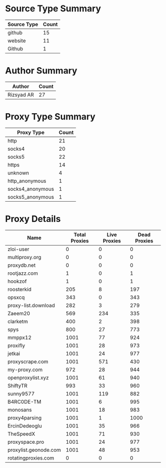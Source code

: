 # Source Type Summary

| Source Type | Count |
|-------------|-------|
| github | 15 |
| website | 11 |
| Github | 1 |


# Author Summary

| Author | Count |
|--------|-------|
| Rizsyad AR | 27 |


# Proxy Type Summary

| Proxy Type | Count |
|------------|-------|
| http | 21 |
| socks4 | 20 |
| socks5 | 22 |
| https | 14 |
| unknown | 4 |
| http_anonymous | 1 |
| socks4_anonymous | 1 |
| socks5_anonymous | 1 |


# Proxy Details

| Name | Total Proxies | Live Proxies | Dead Proxies |
|------|---------------|--------------|---------------|
| zloi-user | 0 | 0 | 0 |
| multiproxy.org | 0 | 0 | 0 |
| proxydb.net | 0 | 0 | 0 |
| rootjazz.com | 1 | 0 | 1 |
| hookzof | 1 | 0 | 1 |
| roosterkid | 205 | 8 | 197 |
| opsxcq | 343 | 0 | 343 |
| proxy-list.download | 282 | 3 | 279 |
| Zaeem20 | 569 | 234 | 335 |
| clarketm | 400 | 2 | 398 |
| spys | 800 | 27 | 773 |
| mmppx12 | 1001 | 77 | 924 |
| proxifly | 1001 | 28 | 973 |
| jetkai | 1001 | 24 | 977 |
| proxyscrape.com | 1001 | 571 | 430 |
| my-proxy.com | 972 | 28 | 944 |
| openproxylist.xyz | 1001 | 61 | 940 |
| ShiftyTR | 993 | 33 | 960 |
| sunny9577 | 1001 | 119 | 882 |
| B4RC0DE-TM | 1001 | 6 | 995 |
| monosans | 1001 | 18 | 983 |
| proxy4parsing | 1001 | 1 | 1000 |
| ErcinDedeoglu | 1001 | 35 | 966 |
| TheSpeedX | 1001 | 71 | 930 |
| proxyspace.pro | 1001 | 24 | 977 |
| proxylist.geonode.com | 1001 | 48 | 953 |
| rotatingproxies.com | 0 | 0 | 0 |
